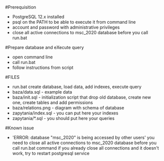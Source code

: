 #Prerequisition
- PostgreSQL 12.x installed
- psql on the PATH to be able to execute it from command line
- account and password with administrative privileges
- close all active connections to msc_2020 database before you call run.bat

#Prepare database and eXecute query
- open command line
- call run.bat
- follow instructions from script

#FILES
- run.bat create database, load data, add indexes, execute query
- baza/data.sql - example data
- baza/init.sql - initialization script that drop old database, create new one, create tables and add permissions
- baza/relations.png - diagram with schema of database
- zapytania/index.sql - you can put here your indexes
- zapytania/*.sql - you should put here your queries

#Known issue
- 'ERROR:  database "msc_2020" is being accessed by other users'
you need to close all active connections to msc_2020 database before you call run.bat command
if you already close all connections and it doesn't work, try to restart postgresql service
